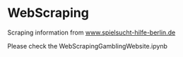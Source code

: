 # WebScraping
Scraping information from www.spielsucht-hilfe-berlin.de

Please check the WebScrapingGamblingWebsite.ipynb
